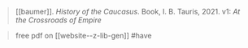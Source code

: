 > [[baumer]]. *History of the Caucasus*. Book, I. B. Tauris, 2021.
> v1: *At the Crossroads of Empire*

> free pdf on [[website--z-lib-gen]]
> #have 
